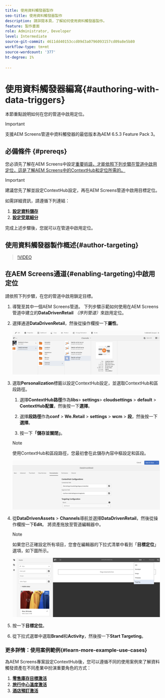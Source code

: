 ```yaml
---
title: 使用資料觸發器製作
seo-title: 使用資料觸發器製作
description: 請詳閱本頁，了解如何使用資料觸發器製作。
feature: 製作畫面
role: Administrator, Developer
level: Intermediate
source-git-commit: 4611dd40153ccd09d3a0796093157cd09a8e5b80
workflow-type: tm+mt
source-wordcount: '377'
ht-degree: 1%

---
```



# 使用資料觸發器編寫{#authoring-with-data-triggers}

本節重點說明如何在您的管道中啟用定位。

>[!IMPORTANT]
>
>支援AEM Screens管道中資料觸發器的最低版本為AEM 6.5.3 Feature Pack 3。

## 必備條件 {#prereqs}

您必須先了解在AEM Screens中設定[重要術語，才能依照下列步驟在管道中啟用定位，這是了解AEM Screens中的ContextHub和定位所需的。](configuring-context-hub.md)

>[!IMPORTANT]
>
>建議您先了解並設定ContextHub設定，再在AEM Screens管道中啟用目標定位。

如需詳細資訊，請遵循下列連結：

1. **[設定資料儲存](configuring-context-hub.md)**
1. **[設定受眾細分](configuring-context-hub.md)**

完成上述步驟後，您就可以在管道中啟用定位。

## 使用資料觸發器製作概述{#author-targeting}

>[!VIDEO](https://video.tv.adobe.com/v/31921)

## 在AEM Screens通道{#enabling-targeting}中啟用定位

請依照下列步驟，在您的管道中啟用鎖定目標。

1. 導覽至其中一個AEM Screens管道。 下列步驟示範如何使用在AEM Screens管道中建立的&#x200B;**DataDrivenRetail** *（序列管道）*&#x200B;來啟用定位。

1. 選擇通道&#x200B;**DataDrivenRetail**，然後從操作欄按一下&#x200B;**屬性**。

   ![screen_shot_2019-05-01at43332pm](assets/screen_shot_2019-05-01at43332pm.png)

1. 選取&#x200B;**Personalization**&#x200B;標籤以設定ContextHub設定，並選取ContextHub和區段路徑。

   1. 選擇&#x200B;**ContextHub路徑**&#x200B;作為&#x200B;**libs**> **settings**> **cloudsettings** > **default** > **ContextHub配置**，然後按一下&#x200B;**選擇**。

   1. 選擇&#x200B;**段路徑**&#x200B;作為&#x200B;**conf** > **We.Retail** > **settings** > **wcm** > **段**，然後按一下&#x200B;**選擇**。

   1. 按一下&#x200B;**「儲存並關閉」**。
   >[!NOTE]
   >
   >使用ContextHub和區段路徑，您最初會在此儲存內容中樞設定和區段。

   ![screen_shot_2019-05-01at44030pm](assets/screen_shot_2019-05-01at44030pm.png)

1. 從&#x200B;**DataDrivenAssets** > **Channels**&#x200B;導航並選擇&#x200B;**DataDrivenRetail**，然後從操作欄按一下&#x200B;**Edit**。 將資產拖放至管道編輯器中。

   >[!NOTE]
   >
   >如果您已正確設定所有項目，您會在編輯器的下拉式清單中看到「**目標定位**」選項，如下圖所示。

   ![screen_shot_2019-05-01at44231pm](assets/screen_shot_2019-05-01at44231pm.png)

1. 按一下&#x200B;**目標定位**。

1. 從下拉式選單中選取&#x200B;**Brand**&#x200B;和&#x200B;**Activity**，然後按一下&#x200B;**Start Targeting**。

### 更多詳情：使用案例範例{#learn-more-example-use-cases}

為AEM Screens專案設定ContextHub後，您可以遵循不同的使用案例來了解資料觸發資產在不同產業中扮演重要角色的方式：

1. **[零售庫存目標激活](retail-inventory-activation.md)**
1. **[旅行中心溫度激活](local-temperature-activation.md)**
1. **[酒店預訂激活](hospitality-reservation-activation.md)**
